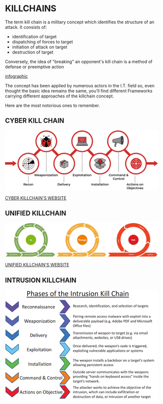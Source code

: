 # KILLCHAINS

The term kill chain is a military concept which identifies the structure of an attack. It consists of:

- identification of target
- dispatching of forces to target
- initiation of attack on target
- destruction of target

Conversely, the idea of "breaking" an opponent's kill chain is a method of defense or preemptive action

[infographic](../img/cyber-kill-chain-infographic.webp)

The concept has been applied by numerous actors in the I.T. field so, even thought the basic idea remains the same, you'll find different Frameworks carrying different approaches of the killchain concept.

Here are the most notorious ones to remember.

## CYBER KILL CHAIN
![CYBER_KILLCHAIN](../img/cyber_killchain.png)

[CYBER KILLCHAIN'S WEBSITE](https://www.lockheedmartin.com/en-us/capabilities/cyber/cyber-kill-chain.html)

## UNIFIED KILLCHAIN
![UNIFIED_KILLCHAIN](../img/unified_killchain.png)

[UNIFIED KILLCHAIN'S WEBSITE](https://www.unifiedkillchain.com/)

## INTRUSION KILLCHAIN

![INTRUSION_KILLCHAIN](../img/Intrusion_Kill_Chain.png)
